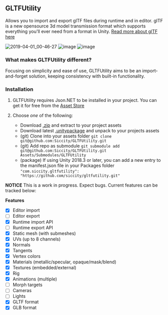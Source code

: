 ## GLTFUtility
Allows you to import and export glTF files during runtime and in editor.
glTF is a new opensource 3d model transmission format which supports everything you'll ever need from a format in Unity.
[Read more about glTF here](https://www.khronos.org/gltf/)

![2019-04-01_00-46-27](https://user-images.githubusercontent.com/6402525/55296304-b2aa5880-5417-11e9-89a8-78ab540dc126.gif)
![image](https://user-images.githubusercontent.com/6402525/55296353-7297a580-5418-11e9-8e76-5078680ee0d3.png)
![image](https://user-images.githubusercontent.com/6402525/55296436-bd65ed00-5419-11e9-9723-31225b99450b.png)


### What makes GLTFUtility different?
Focusing on simplicity and ease of use, GLTFUtility aims to be an import-and-forget solution, keeping consistency with built-in functionality. 

### Installation
1. GLTFUtility requires Json.NET to be installed in your project. You can get it for free from the [Asset Store](https://assetstore.unity.com/packages/tools/input-management/json-net-for-unity-11347) 

2. Choose *one* of the following:
    * Download [.zip](https://github.com/Siccity/GLTFUtility/archive/master.zip) and extract to your project assets
    * Download latest [.unitypackage](https://github.com/Siccity/GLTFUtility/releases) and unpack to your projects assets
    * (git) Clone into your assets folder `git clone git@github.com:Siccity/GLTFUtility.git`
    * (git) Add repo as submodule `git submodule add git@github.com:Siccity/GLTFUtility.git Assets/Submodules/GLTFUtility`
    * (package) If using Unity 2018.3 or later, you can add a new entry to the manifest.json file in your Packages folder
  `"com.siccity.gltfutility": "https://github.com/siccity/gltfutility.git"`

**NOTICE** This is a work in progress. Expect bugs. Current features can be tracked below:

**Features**
- [x] Editor import
- [ ] Editor export
- [x] Runtime import API
- [ ] Runtime export API
- [x] Static mesh (with submeshes)
- [x] UVs (up to 8 channels)
- [x] Normals
- [x] Tangents
- [x] Vertex colors
- [x] Materials (metallic/specular, opaque/mask/blend)
- [x] Textures (embedded/external)
- [x] Rig
- [x] Animations (multiple)
- [ ] Morph targets
- [ ] Cameras
- [ ] Lights
- [x] GLTF format
- [x] GLB format
